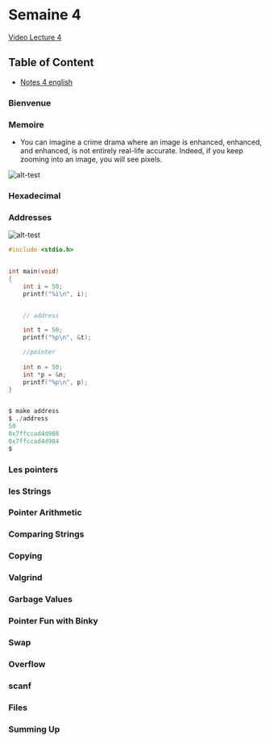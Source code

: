 
# Semaine 4

[Video Lecture 4](https://www.youtube.com/watch?v=4oqjcKenCH8)



## Table of Content

- [Notes 4 english](https://cs50.harvard.edu/extension/2022/fall/notes/4/)

### Bienvenue
### Memoire


*   You can imagine a crime drama where an image is enhanced, enhanced, and enhanced, is not entirely real-life accurate. Indeed, if you keep zooming into an image, you will see pixels.

![alt-test](https://cs50.harvard.edu/extension/2022/fall/notes/4/cs50Week4Slide012.png)


### Hexadecimal
### Addresses


![alt-test](https://cs50.harvard.edu/x/2022/notes/4/addresses.png)


``` c
#include <stdio.h>


int main(void)
{
    int i = 50;
    printf("%i\n", i);


    // address

    int t = 50;
    printf("%p\n", &t);

    //pointer
    
    int n = 50;
    int *p = &n;
    printf("%p\n", p);
}
```

```py

$ make address 
$ ./address 
50
0x7ffccad4d988
0x7ffccad4d984
$ 

```

### Les pointers
### les Strings
### Pointer Arithmetic
### Comparing Strings
### Copying
### Valgrind
### Garbage Values
### Pointer Fun with Binky
### Swap
### Overflow
### scanf
### Files
### Summing Up





